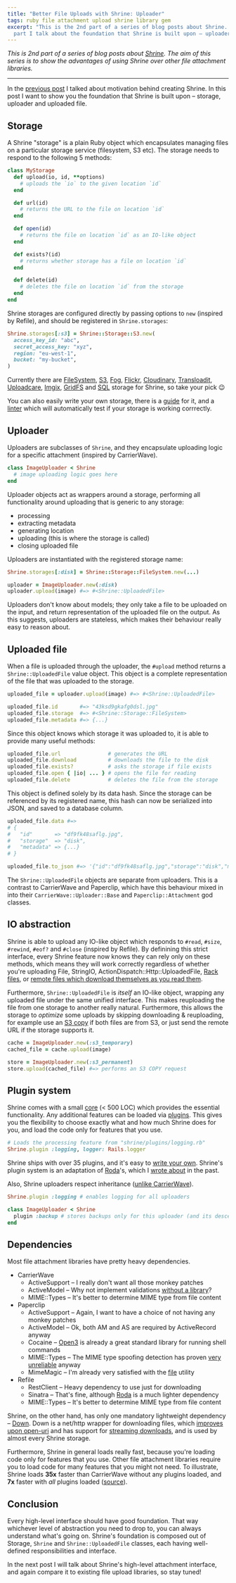 ```yaml
---
title: "Better File Uploads with Shrine: Uploader"
tags: ruby file attachment upload shrine library gem
excerpt: "This is the 2nd part of a series of blog posts about Shrine. In this
  part I talk about the foundation that Shrine is built upon – uploaders."
---
```


*This is 2nd part of a series of blog posts about [Shrine]. The aim of this
series is to show the advantages of using Shrine over other file attachment
libraries.*

----

In the [previous post] I talked about motivation behind creating Shrine. In
this post I want to show you the foundation that Shrine is built upon –
storage, uploader and uploaded file.

## Storage

A Shrine "storage" is a plain Ruby object which encapsulates managing files on a
particular storage service (filesystem, S3 etc). The storage needs to respond
to the following 5 methods:

```rb
class MyStorage
  def upload(io, id, **options)
    # uploads the `io` to the given location `id`
  end

  def url(id)
    # returns the URL to the file on location `id`
  end

  def open(id)
    # returns the file on location `id` as an IO-like object
  end

  def exists?(id)
    # returns whether storage has a file on location `id`
  end

  def delete(id)
    # deletes the file on location `id` from the storage
  end
end
```

Shrine storages are configured directly by passing options to `new` (inspired by
Refile), and should be registered in `Shrine.storages`:

```rb
Shrine.storages[:s3] = Shrine::Storage::S3.new(
  access_key_id: "abc",
  secret_access_key: "xyz",
  region: "eu-west-1",
  bucket: "my-bucket",
)
```

Currently there are [FileSystem], [S3], [Fog], [Flickr], [Cloudinary],
[Transloadit], [Uploadcare], [Imgix], [GridFS] and [SQL] storage for Shrine, so
take your pick :wink:

You can also easily write your own storage, there is a [guide][creating
storage] for it, and a [linter] which will automatically test if your storage
is working corrrectly.

## Uploader

Uploaders are subclasses of `Shrine`, and they encapsulate uploading logic for
a specific attachment (inspired by CarrierWave).

```rb
class ImageUploader < Shrine
  # image uploading logic goes here
end
```

Uploader objects act as wrappers around a storage, performing all functionality
around uploading that is generic to any storage:

* processing
* extracting metadata
* generating location
* uploading (this is where the storage is called)
* closing uploaded file

Uploaders are instantiated with the registered storage name:

```rb
Shrine.storages[:disk] = Shrine::Storage::FileSystem.new(...)

uploader = ImageUploader.new(:disk)
uploader.upload(image) #=> #<Shrine::UploadedFile>
```

Uploaders don't know about models; they only take a file to be uploaded on the
input, and return representation of the uploaded file on the output. As this
suggests, uploaders are stateless, which makes their behaviour really easy to
reason about.

## Uploaded file

When a file is uploaded through the uploader, the `#upload` method returns a
`Shrine::UploadedFile` value object. This object is a complete representation
of the file that was uploaded to the storage.

```rb
uploaded_file = uploader.upload(image) #=> #<Shrine::UploadedFile>

uploaded_file.id       #=> "43ksd9gkafg0dsl.jpg"
uploaded_file.storage  #=> #<Shrine::Storage::FileSystem>
uploaded_file.metadata #=> {...}
```

Since this object knows which storage it was uploaded to, it is able to provide
many useful methods:

```rb
uploaded_file.url               # generates the URL
uploaded_file.download          # downloads the file to the disk
uploaded_file.exists?           # asks the storage if file exists
uploaded_file.open { |io| ... } # opens the file for reading
uploaded_file.delete            # deletes the file from the storage
```

This object is defined solely by its data hash. Since the storage can be
referenced by its registered name, this hash can now be serialized into JSON,
and saved to a database column.

```rb
uploaded_file.data #=>
# {
#   "id"       => "df9fk48saflg.jpg",
#   "storage"  => "disk",
#   "metadata" => {...}
# }

uploaded_file.to_json #=> '{"id":"df9fk48saflg.jpg","storage":"disk","metadata":{...}}'
```

The `Shrine::UploadedFile` objects are separate from uploaders. This is a
contrast to CarrierWave and Paperclip, which have this behaviour mixed in into
their `CarrierWave::Uploader::Base` and `Paperclip::Attachment` god classes.

## IO abstraction

Shrine is able to upload any IO-like object which responds to `#read`, `#size`,
`#rewind`, `#eof?` and `#close` (inspired by Refile). By definining this strict
interface, every Shrine feature now knows they can rely only on these methods,
which means they will work correctly regardless of whether you're uploading
File, StringIO, ActionDispatch::Http::UploadedFile, [Rack files], or [remote
files which download themselves as you read them][Down::ChunkedIO].

Furthermore, `Shrine::UploadedFile` is *itself* an IO-like object, wrapping
any uploaded file under the same unified interface. This makes reuploading the
file from one storage to another really natural. Furthermore, this allows the
storage to *optimize* some uploads by skipping downloading & reuploading, for
example use an [S3 copy] if both files are from S3, or just send the remote URL
if the storage supports it.

```rb
cache = ImageUploader.new(:s3_temporary)
cached_file = cache.upload(image)

store = ImageUploader.new(:s3_permanent)
store.upload(cached_file) #=> performs an S3 COPY request
```

## Plugin system

Shrine comes with a small [core] (< 500 LOC) which provides the essential
functionality. Any additional features can be loaded via [plugins]. This gives
you the flexibility to choose exactly what and how much Shrine does for you,
and load the code only for features that you use.

```rb
# Loads the processing feature from "shrine/plugins/logging.rb"
Shrine.plugin :logging, logger: Rails.logger
```

Shrine ships with over 35 plugins, and it's easy to [write your own][writing
plugins]. Shrine's plugin system is an adaptation of [Roda]'s, which I [wrote
about][plugin system] in the past.

Also, Shrine uploaders respect inheritance ([unlike CarrierWave][carrierwave
inheritance]).

```rb
Shrine.plugin :logging # enables logging for all uploaders

class ImageUploader < Shrine
  plugin :backup # stores backups only for this uploader (and its descendants)
end
```

## Dependencies

Most file attachment libraries have pretty heavy dependencies.

* CarrierWave
  - ActiveSupport – I really don't want all those monkey patches
  - ActiveModel – Why not implement validations [without a library][validation_helpers]?
  - MIME::Types – It's better to determine MIME type from file content
* Paperclip
  - ActiveSupport – Again, I want to have a choice of not having any monkey patches
  - ActiveModel – Ok, both AM and AS are required by ActiveRecord anyway
  - Cocaine – [Open3] is already a great standard library for running shell commands
  - MIME::Types – The MIME type spoofing detection has proven [very unreliable][paperclip mime] anyway
  - MimeMagic – I'm already very satisfied with the [file] utility
* Refile
  - RestClient – Heavy dependency to use just for downloading
  - Sinatra – That's fine, although [Roda] is a much lighter dependency
  - MIME::Types – It's better to determine MIME type from file content

Shrine, on the other hand, has only one mandatory lightweight dependency –
[Down]. Down is a net/http wrapper for downloading files, which [improves upon
open-uri][down open-uri] and has support for [streaming downloads][down
streaming], and is used by almost every Shrine storage.

Furthermore, Shrine in general loads really fast, because you're loading code
only for features that you use. Other file attachment libraries require you to
load code for many features that you might not need. To illustrate, Shrine
loads **35x** faster than CarrierWave without any plugins loaded, and **7x**
faster with *all* plugins loaded ([source][shrine-carrierwave load time]).

## Conclusion

Every high-level interface should have good foundation. That way whichever
level of abstraction you need to drop to, you can always understand what's
going on. Shrine's foundation is composed out of Storage, `Shrine` and
`Shrine::UploadedFile` classes, each having well-defined responsibilities and
interface.

In the next post I will talk about Shrine's high-level attachment interface,
and again compare it to existing file upload libraries, so stay tuned!

[Shrine]: https://github.com/janko-m/shrine
[previous post]: https://twin.github.io/better-file-uploads-with-shrine-motivation/
[core]: https://github.com/janko-m/shrine/blob/master/lib/shrine.rb
[plugins]: http://shrinerb.com/#plugins
[writing plugins]: http://shrinerb.com/#plugins
[carrierwave inheritance]: https://jbhannah.net/articles/carrierwave-concerns/
[Roda]: https://github.com/jeremyevans/roda
[plugin system]: https://twin.github.io/the-plugin-system-of-sequel-and-roda/
[direct uploads]: http://shrinerb.com/rdoc/files/doc/direct_s3_md.html
[paperclip interpolations]: https://github.com/thoughtbot/paperclip/blob/7edb35a2a9a80c9598dfde235c7e593c023fc914/lib/paperclip/storage/s3.rb#L169-L187
[paperclip IO adapters]: https://github.com/thoughtbot/paperclip/tree/master/lib/paperclip/io_adapters
[Rack files]: http://shrinerb.com/rdoc/classes/Shrine/Plugins/RackFile.html
[Down::ChunkedIO]: https://github.com/janko-m/down#streaming
[S3 copy]: http://docs.aws.amazon.com/sdkforruby/api/Aws/S3/Object.html#copy_from-instance_method
[paperclip#1326]: https://github.com/thoughtbot/paperclip/issues/1326
[paperclip#1642]: https://github.com/thoughtbot/paperclip/issues/1642
[validation_helpers]: https://github.com/janko-m/shrine/blob/master/lib/shrine/plugins/validation_helpers.rb
[Open3]: http://ruby-doc.org/stdlib-2.3.0/libdoc/open3/rdoc/Open3.html
[paperclip mime]: https://github.com/thoughtbot/paperclip/issues?utf8=%E2%9C%93&q=label%3A%22Spoof%20related%20or%20Mime%20types%22%20
[file]: http://linux.die.net/man/1/file
[Down]: https://github.com/janko-m/down
[down open-uri]: https://twin.github.io/improving-open-uri/
[down streaming]: https://twin.github.io/partial-downloads-with-enumerators-and-fibers/
[shrine-carrierwave load time]: https://gist.github.com/janko-m/0d4269b9c7195b5e65cc947acf1cc028
[FileSystem]: https://github.com/janko-m/shrine/blob/master/lib/shrine/storage/file_system.rb
[S3]: https://github.com/janko-m/shrine/blob/master/lib/shrine/storage/s3.rb
[Fog]: https://github.com/janko-m/shrine-fog
[Flickr]: https://github.com/janko-m/shrine-flickr
[Cloudinary]: https://github.com/janko-m/shrine-cloudinary
[Transloadit]: https://github.com/janko-m/shrine-transloadit
[Uploadcare]: https://github.com/janko-m/shrine-uploadcare
[Imgix]: https://github.com/janko-m/shrine-imgix
[GridFS]: https://github.com/janko-m/shrine-gridfs
[SQL]: https://github.com/janko-m/shrine-sql
[creating storage]: http://shrinerb.com/rdoc/files/doc/creating_storages_md.html
[linter]: https://github.com/janko-m/shrine/blob/master/lib/shrine/storage/linter.rb
